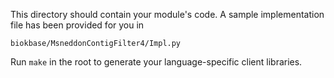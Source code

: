 This directory should contain your module's code.
A sample implementation file has been provided for you in

```biokbase/MsneddonContigFilter4/Impl.py```

Run `make` in the root to generate your language-specific client libraries.
